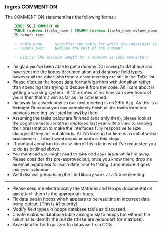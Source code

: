 

### Ingres COMMENT ON

The COMMENT ON statement has the following format:

```sql
    [EXEC SQL] COMMENT ON
    TABLE [schema.]table_name | COLUMN [schema.]table_name.column_name
    IS remark_text

    -- table_name      Specifies the table for which the constraint is defined
    -- remark_text     Defines the text of the comment

    -- Limits: The maximum length for a comment is 1600 characters
```




* I'm glad you've been able to get a dummy CGI saving to database and have sent me the hoops documentation and database field types, however all the other jobs from our last meeting are still in the ToDo list.
* Please discuss the hoops data format/algorithm with Jonathan rather than spending time trying to deduce it from the code.  All I care about is getting a working system - if 10 minutes of his time can save hours of yours then that's a win as far as I'm concerned.
* I'm away for a week now so our next meeting is on 29th Aug.  As this is a fortnight I'd expect you can completely finish all the tasks from our previous meeting (as listed below) by then.
* Assuming the tasks below are finished (and only then), please look at the cognitive tests Jonathan deployed last year with a view to redoing their presentation to make the interfaces fully responsive to size changes if they are not already.  All I'm looking for here is an initial verbal assessment - I don't want specs or code at this stage.
* I'll contact Jonathan to advise him of his role in what I've requested you to do as outlined above.
* You mentioed you might need to take odd days leave while I'm away. 
Please consider this pre-approved but, once you know them, drop me an email regardless for each date prior to taking it and ensure it goes into your calendar.
* We'll discuss priororising the Lind library work at a future meeting.

---

* Please send me electronically the Matrices and Hoops documentation and attach them to the appropriate bugs.
* Fix data bug in hoops which appears to be resulting in incorrect data being output. [This is #1 priority]
* Modify field types in hoops database table as discussed.
* Create matrices database table analagously to hoops but without the columns to identify the puzzle (these are redundant for matrices).
* Save data for both quizzes to database from CGIs.
